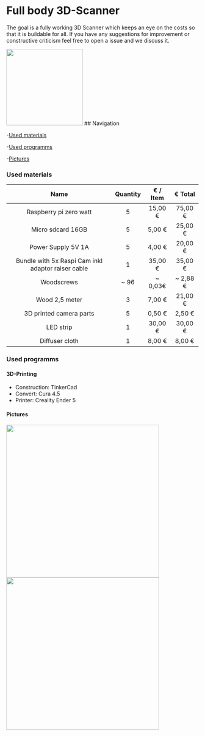 # Full body 3D-Scanner

The goal is a fully working 3D Scanner which keeps an eye on the costs so that it is buildable for all.
If you have any suggestions for improvement or constructive criticism feel free to open a issue and we discuss it.

<img src="/pictures/scanner_01_edited.png" width="200">
## Navigation

-[Used materials](#usedMaterials)

-[Used programms](#usedProgramms)

-[Pictures](#pictures)

<a name="usedMaterials"></a>
### Used materials
|Name                  |Quantity  |€ / Item  | € Total|
|:--------------------:|:--------:|:--------:|:--------:|
|Raspberry pi zero watt| 5        | 15,00 €  | 75,00 €  |
|Micro sdcard 16GB     | 5        | 5,00 €   | 25,00 €  |
|Power Supply 5V 1A    | 5        | 4,00 €   | 20,00 €  |
|Bundle with 5x Raspi Cam inkl adaptor raiser cable| 1        | 35,00 €  | 35,00 €  |
|Woodscrews            | ~ 96     | ~ 0,03€  | ~ 2,88 € |
|Wood 2,5 meter        | 3        |  7,00 €  | 21,00 €  |
|3D printed camera parts| 5       |  0,50 €  |  2,50 €  |
|LED strip             | 1        | 30,00 €  | 30,00 €  |
|Diffuser cloth        | 1        |  8,00 €  |  8,00 €  |
<a name="usedProgramms"></a>
### Used programms

#### 3D-Printing
- Construction: TinkerCad
- Convert: Cura 4.5
- Printer: Creality Ender 5

<a name="pictures"></a>
#### Pictures
<img src="/pictures/scanner_02.jpg" width="400">
<img src="/pictures/scanner_03.jpg" width="400">
